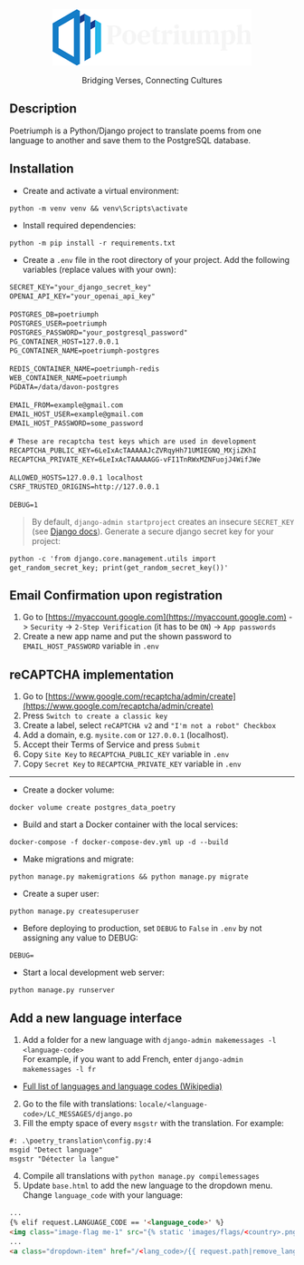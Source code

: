 <div align = "center">

<img src="./static/images/logo_white.png"></img>

<p>Bridging Verses, Connecting Cultures</p>

</div>


## Description
Poetriumph is a Python/Django project to translate poems from one language to another and save them to the PostgreSQL database.


## Installation
* Create and activate a virtual environment:
```
python -m venv venv && venv\Scripts\activate
```
* Install required dependencies:
```
python -m pip install -r requirements.txt
```
* Create a `.env` file in the root directory of your project. Add the following variables (replace values with your own):
```
SECRET_KEY="your_django_secret_key"
OPENAI_API_KEY="your_openai_api_key"

POSTGRES_DB=poetriumph
POSTGRES_USER=poetriumph
POSTGRES_PASSWORD="your_postgresql_password"
PG_CONTAINER_HOST=127.0.0.1
PG_CONTAINER_NAME=poetriumph-postgres

REDIS_CONTAINER_NAME=poetriumph-redis
WEB_CONTAINER_NAME=poetriumph
PGDATA=/data/davon-postgres

EMAIL_FROM=example@gmail.com
EMAIL_HOST_USER=example@gmail.com
EMAIL_HOST_PASSWORD=some_password

# These are recaptcha test keys which are used in development
RECAPTCHA_PUBLIC_KEY=6LeIxAcTAAAAAJcZVRqyHh71UMIEGNQ_MXjiZKhI
RECAPTCHA_PRIVATE_KEY=6LeIxAcTAAAAAGG-vFI1TnRWxMZNFuojJ4WifJWe

ALLOWED_HOSTS=127.0.0.1 localhost
CSRF_TRUSTED_ORIGINS=http://127.0.0.1

DEBUG=1
```
> By default, `django-admin startproject` creates an insecure `SECRET_KEY` (see [Django docs](https://docs.djangoproject.com/en/5.0/ref/checks/#:~:text=connections%20to%20HTTPS.-,security.W009,-%3A%20Your%20SECRET_KEY%20has)). Generate a secure django secret key for your project:
```
python -c 'from django.core.management.utils import get_random_secret_key; print(get_random_secret_key())'
```


## Email Confirmation upon registration
1. Go to [https://myaccount.google.com](https://myaccount.google.com) -> `Security` -> `2-Step Verification` (it has to be `ON`) -> `App passwords`
2. Create a new app name and put the shown password to `EMAIL_HOST_PASSWORD` variable in `.env`


## reCAPTCHA implementation
1. Go to [https://www.google.com/recaptcha/admin/create](https://www.google.com/recaptcha/admin/create)
1. Press `Switch to create a classic key`
1. Create a label, select `reCAPTCHA v2` and `"I'm not a robot" Checkbox`
1. Add a domain, e.g. `mysite.com` or `127.0.0.1` (localhost).
1. Accept their Terms of Service and press `Submit`
1. Copy `Site Key` to `RECAPTCHA_PUBLIC_KEY` variable in `.env`
1. Copy `Secret Key` to `RECAPTCHA_PRIVATE_KEY` variable in `.env`
___
* Create a docker volume:
```
docker volume create postgres_data_poetry
```
* Build and start a Docker container with the local services:
```
docker-compose -f docker-compose-dev.yml up -d --build
```
* Make migrations and migrate:
```
python manage.py makemigrations && python manage.py migrate
```
* Create a super user:
```
python manage.py createsuperuser
```
* Before deploying to production, set `DEBUG` to `False` in `.env` by not assigning any value to DEBUG:
```
DEBUG=
```
* Start a local development web server:
```
python manage.py runserver
```


## Add a new language interface
1. Add a folder for a new language with `django-admin makemessages -l <language-code>`
<br>For example, if you want to add French, enter `django-admin makemessages -l fr`
* [Full list of languages and language codes (Wikipedia)](https://en.wikipedia.org/wiki/List_of_ISO_639-1_codes)
2. Go to the file with translations: `locale/<language-code>/LC_MESSAGES/django.po`
1. Fill the empty space of every `msgstr` with the translation. For example:
```
#: .\poetry_translation\config.py:4
msgid "Detect language"
msgstr "Détecter la langue"
```
4. Compile all translations with `python manage.py compilemessages`
1. Update `base.html` to add the new language to the dropdown menu. Change `language_code` with your language:
```html
...
{% elif request.LANGUAGE_CODE == '<language_code>' %}
<img class="image-flag me-1" src="{% static 'images/flags/<country>.png' %}" alt="flag_<country>">Some Language
...
<a class="dropdown-item" href="/<lang_code>/{{ request.path|remove_language }}"><img class="image-flag me-1" src="{% static 'images/flags/<country>.png' %}" alt="flag_<country>">Some Language</a>
```